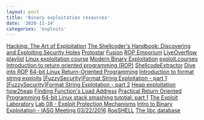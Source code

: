 ```yaml
---
layout: post
title: 'Binary exploitation resources'
date: '2020-11-14'
categories: 'exploits'
---
```

<a href="https://www.amazon.com/Hacking-Art-Exploitation-Jon-Erickson/dp/1593271441/ref=sr_1_1?crid=2VE9W11AGUPFW&dchild=1&keywords=hacking+the+art+of+exploitation%2C+2nd+edition&qid=1605372960&sprefix=hacking+the+art+%2Caps%2C300&sr=8-1">Hacking: The Art of Exploitation</a>
<a href="https://www.amazon.com/Shellcoders-Handbook-Discovering-Exploiting-Security/dp/047008023X/ref=sr_1_1?crid=3136LS4V3KLML&dchild=1&keywords=the+shellcoders+handbook&qid=1605373039&sprefix=the+shellcoder%2Caps%2C200&sr=8-1">The Shellcoder's Handbook: Discovering and Exploiting Security Holes</a>
<a href="https://exploit-exercises.lains.space/protostar/">Protostar</a>
<a href="https://exploit-exercises.lains.space/fusion/">Fusion</a>
<a href="https://ropemporium.com/">ROP Emporium</a>
<a href="https://www.youtube.com/watch?v=iyAyN3GFM7A&list=PLhixgUqwRTjxglIswKp9mpkfPNfHkzyeN">LiveOverflow playlist</a>
<a href="https://github.com/nnamon/linux-exploitation-course">Linux exploitation course</a>
<a href="http://security.cs.rpi.edu/courses/binexp-spring2015/">Modern Binary Exploitation</a>
<a href="https://exploit.courses/#/index">exploit.courses</a>
<a href="https://codearcana.com/posts/2013/05/28/introduction-to-return-oriented-programming-rop.html">Introduction to return oriented programming (ROP)</a>
<a href="https://github.com/Neetx/Shellcode-Extractor">ShellcodeExtractor</a>
<a href="https://www.slideshare.net/saumilshah/dive-into-rop-a-quick-introduction-to-return-oriented-programming">Dive into ROP</a>
<a href="http://crypto.stanford.edu/~blynn/rop/">64-bit Linux Return-Oriented Programming</a>
<a href="https://codearcana.com/posts/2013/05/02/introduction-to-format-string-exploits.html">Introduction to format string exploits</a>
<a href="https://www.youtube.com/watch?v=NwzmYSlETI8">[FuzzySecurity]Format String Exploitation - part 1</a>
<a href="https://www.youtube.com/watch?v=CHrs30g-3O0">[FuzzySecurity]Format String Explotation - part 2</a>
<a href="https://heap-exploitation.dhavalkapil.com/">Heap exploitation</a>
<a href="https://github.com/shellphish/how2heap">how2heap</a>
<a href="https://uaf.io/exploitation/misc/2016/04/02/Finding-Functions.html'">Finding Function's Load Address</a>
<a href="https://www.youtube.com/watch?v=ruJXvxXzyU8">Practical Return Oriented Programming</a>
<a href="https://blog.techorganic.com/2015/04/10/64-bit-linux-stack-smashing-tutorial-part-1/">64-bit Linux stack smashing tutotial: part 1</a>
<a href="https://blog.exploitlab.net/">The Exploit Laboratory</a>
<a href="https://ocw.cs.pub.ro/courses/cns/labs/lab-08">Lab 08 - Exploit Protection Mechanisms</a>
<a href="https://www.youtube.com/watch?v=sr9BpozI9S4">Intro to Binary Exploitation - IASG Meeting 03/22/2016</a>
<a href="http://ropshell.com/">RopSHELL</a>
<a href="http://libcdb.com">The libc database</a>
